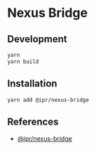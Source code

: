 # Nexus Bridge

## Development

```bash
yarn
yarn build
```

## Installation

```bash
yarn add @ipr/nexus-bridge
```

## References

- [@ipr/nexus-bridge][1]

[1]: (https://www.npmjs.com/package/@ipr/nexus-bridge)
